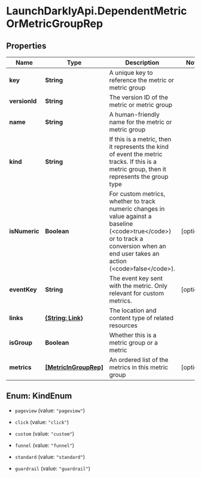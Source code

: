 # LaunchDarklyApi.DependentMetricOrMetricGroupRep

## Properties

Name | Type | Description | Notes
------------ | ------------- | ------------- | -------------
**key** | **String** | A unique key to reference the metric or metric group | 
**versionId** | **String** | The version ID of the metric or metric group | 
**name** | **String** | A human-friendly name for the metric or metric group | 
**kind** | **String** | If this is a metric, then it represents the kind of event the metric tracks. If this is a metric group, then it represents the group type | 
**isNumeric** | **Boolean** | For custom metrics, whether to track numeric changes in value against a baseline (&lt;code&gt;true&lt;/code&gt;) or to track a conversion when an end user takes an action (&lt;code&gt;false&lt;/code&gt;). | [optional] 
**eventKey** | **String** | The event key sent with the metric. Only relevant for custom metrics. | [optional] 
**links** | [**{String: Link}**](Link.md) | The location and content type of related resources | 
**isGroup** | **Boolean** | Whether this is a metric group or a metric | 
**metrics** | [**[MetricInGroupRep]**](MetricInGroupRep.md) | An ordered list of the metrics in this metric group | [optional] 



## Enum: KindEnum


* `pageview` (value: `"pageview"`)

* `click` (value: `"click"`)

* `custom` (value: `"custom"`)

* `funnel` (value: `"funnel"`)

* `standard` (value: `"standard"`)

* `guardrail` (value: `"guardrail"`)




